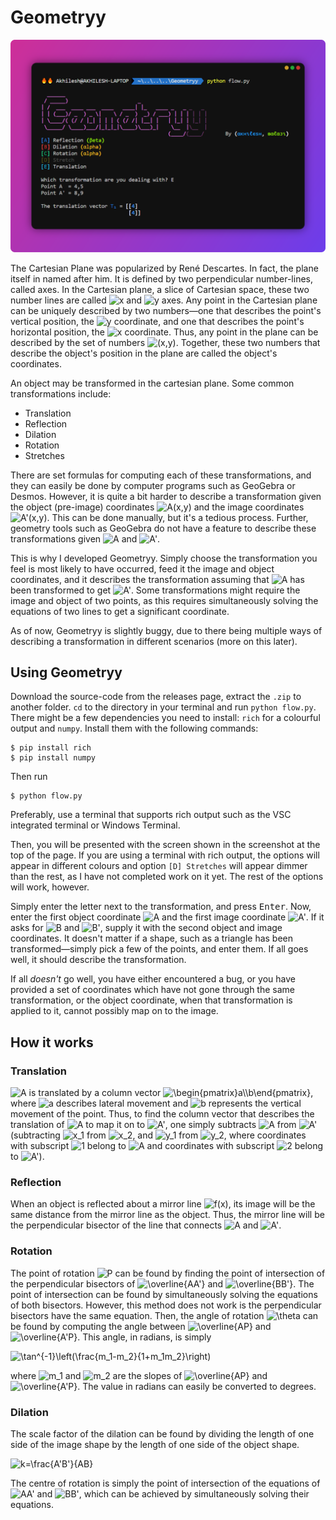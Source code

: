 # Geometryy
<!-- ## A tool to accurately describe transformations on the Cartesian plane, given the image and pre-image coordinates. -->

![](./Screenshot.svg)

The Cartesian Plane was popularized by René Descartes. In fact, the plane itself in named after him. It is defined by two perpendicular number-lines, called axes. In the Cartesian plane, a slice of Cartesian space, these two number lines are called <img src="https://latex.codecogs.com/svg.latex?&space;x" title="x"/>  and <img src="https://latex.codecogs.com/svg.latex?\&space;y" title="y"/> axes. Any point in the Cartesian plane can be uniquely described by two numbers—one that describes the point's vertical position, the <img src="https://latex.codecogs.com/svg.latex?\&space;y" title="y"/> coordinate, and one that describes the point's horizontal position, the <img src="https://latex.codecogs.com/svg.latex?\&space;x" title="x"/> coordinate. Thus, any point in the plane can be described by the set of numbers <img src="https://latex.codecogs.com/svg.latex?\&space;(x,y)" title="(x,y)"/>. Together, these two numbers that describe the object's position in the plane are called the object's coordinates.

An object may be transformed in the cartesian plane. Some common transformations include:
- Translation
- Reflection
- Dilation
- Rotation
- Stretches

There are set formulas for computing each of these transformations, and they can easily be done by computer programs such as GeoGebra or Desmos. However, it is quite a bit harder to describe a transformation given the object (pre-image) coordinates <img src="https://latex.codecogs.com/svg.latex?\&space;A(x,y)" title="A(x,y)"/> and the image coordinates <img src="https://latex.codecogs.com/svg.latex?\&space;A'(x,y)" title="A'(x,y)"/>. This can be done manually, but it's a tedious process. Further, geometry tools such as GeoGebra do not have a feature to describe these transformations given <img src="https://latex.codecogs.com/svg.latex?\&space;A" title="A"/> and <img src="https://latex.codecogs.com/svg.latex?\&space;A'" title="A'"/>.

This is why I developed Geometryy. Simply choose the transformation you feel is most likely to have occurred, feed it the image and object coordinates, and it describes the transformation assuming that <img src="https://latex.codecogs.com/svg.latex?\&space;A" title="A"/> has been transformed to get <img src="https://latex.codecogs.com/svg.latex?\&space;A'" title="A'"/>. Some transformations might require the image and object of two points, as this requires simultaneously solving the equations of two lines to get a significant coordinate.

As of now, Geometryy is slightly buggy, due to there being multiple ways of describing a transformation in different scenarios (more on this later).

## Using Geometryy
Download the source-code from the releases page, extract the `.zip` to another folder. `cd` to the directory in your terminal and run `python flow.py`. There might be a few dependencies you need to install: `rich` for a colourful output and `numpy`. Install them with the following commands:
```
$ pip install rich
$ pip install numpy
```
Then run
```
$ python flow.py
```
Preferably, use a terminal that supports rich output such as the VSC integrated terminal or Windows Terminal.

Then, you will be presented with the screen shown in the screenshot at the top of the page. If you are using a terminal with rich output, the options will appear in different colours and option `[D] Stretches` will appear dimmer than the rest, as I have not completed work on it yet. The rest of the options will work, however.

Simply enter the letter next to the transformation, and press <kbd>Enter</kbd>. Now, enter the first object coordinate <img src="https://latex.codecogs.com/svg.latex?\&space;A" title="A"/> and the first image coordinate <img src="https://latex.codecogs.com/svg.latex?\&space;A'" title="A'"/>. If it asks for <img src="https://latex.codecogs.com/svg.latex?\&space;B" title="B"/> and <img src="https://latex.codecogs.com/svg.latex?\&space;B'" title="B'"/>, supply it with the second object and image coordinates. It doesn't matter if a shape, such as a triangle has been transformed—simply pick a few of the points, and enter them. If all goes well, it should describe the transformation.

If all *doesn't* go well, you have either encountered a bug, or you have provided a set of coordinates which have not gone through the same transformation, or the object coordinate, when that transformation is applied to it, cannot possibly map on to the image.

## How it works
### Translation
<img src="https://latex.codecogs.com/svg.latex?\&space;A" title="A"/> is translated by a column vector <img src="https://latex.codecogs.com/svg.latex?\&space;\begin{pmatrix}a\\b\end{pmatrix}" title="\begin{pmatrix}a\\b\end{pmatrix}"/>, where <img src="https://latex.codecogs.com/svg.latex?\&space;a" title="a"/> describes lateral movement and <img src="https://latex.codecogs.com/svg.latex?\&space;b" title="b"/> represents the vertical movement of the point. Thus, to find the column vector that describes the translation of <img src="https://latex.codecogs.com/svg.latex?\&space;A" title="A"/> to map it on to <img src="https://latex.codecogs.com/svg.latex?\&space;A'" title="A'"/>, one simply subtracts <img src="https://latex.codecogs.com/svg.latex?\&space;A" title="A"/> from <img src="https://latex.codecogs.com/svg.latex?\&space;A'" title="A'"/> (subtracting <img src="https://latex.codecogs.com/svg.latex?\&space;x_1" title="x_1"/> from <img src="https://latex.codecogs.com/svg.latex?\&space;x_2" title="x_2"/>, and <img src="https://latex.codecogs.com/svg.latex?\&space;y_1" title="y_1"/> from <img src="https://latex.codecogs.com/svg.latex?\&space;y_2" title="y_2"/>, where coordinates with subscript <img src="https://latex.codecogs.com/svg.latex?\&space;1" title="1"/> belong to <img src="https://latex.codecogs.com/svg.latex?\&space;A" title="A"/> and coordinates with subscript <img src="https://latex.codecogs.com/svg.latex?\&space;2" title="2"/> belong to <img src="https://latex.codecogs.com/svg.latex?\&space;A'" title="A'"/>).

### Reflection
When an object is reflected about a mirror line <img src="https://latex.codecogs.com/svg.latex?\&space;f(x)" title="f(x)"/>, its image will be the same distance from the mirror line as the object. Thus, the mirror line will be the perpendicular bisector of the line that connects <img src="https://latex.codecogs.com/svg.latex?\&space;A" title="A"/> and <img src="https://latex.codecogs.com/svg.latex?\&space;A'" title="A'"/>.

### Rotation
The point of rotation <img src="https://latex.codecogs.com/svg.latex?\&space;P" title="P"/> can be found by finding the point of intersection of the perpendicular bisectors of <img src="https://latex.codecogs.com/svg.latex?\&space;\overline{AA'}" title="\overline{AA'}"/> and <img src="https://latex.codecogs.com/svg.latex?\&space;\overline{BB'}" title="\overline{BB'}"/>. The point of intersection can be found by simultaneously solving the equations of both bisectors. However, this method does not work is the perpendicular bisectors have the same equation. Then, the angle of rotation <img src="https://latex.codecogs.com/svg.latex?\&space;\theta" title="\theta"/> can be found by computing the angle between <img src="https://latex.codecogs.com/svg.latex?\&space;\overline{AP}" title="\overline{AP}"/> and <img src="https://latex.codecogs.com/svg.latex?\&space;\overline{A'P}" title="\overline{A'P}"/>. This angle, in radians, is simply

<img src="https://latex.codecogs.com/svg.latex?\&space;\tan^{-1}\left(\frac{m_1-m_2}{1+m_1m_2}\right)" title="\tan^{-1}\left(\frac{m_1-m_2}{1+m_1m_2}\right)">

where <img src="https://latex.codecogs.com/svg.latex?\&space;m_1" title="m_1"/> and <img src="https://latex.codecogs.com/svg.latex?\&space;m_2" title="m_2"/> are the slopes of <img src="https://latex.codecogs.com/svg.latex?\&space;\overline{AP}" title="\overline{AP}"/> and <img src="https://latex.codecogs.com/svg.latex?\&space;\overline{A'P}" title="\overline{A'P}"/>. The value in radians can easily be converted to degrees.

### Dilation
The scale factor of the dilation can be found by dividing the length of one side of the image shape by the length of one side of the object shape.

<img src="https://latex.codecogs.com/svg.latex?\&space;k=\frac{A'B'}{AB}" title="k=\frac{A'B'}{AB}">

The centre of rotation is simply the point of intersection of the equations of <img src="https://latex.codecogs.com/svg.latex?\&space;AA'" title="AA'"/> and <img src="https://latex.codecogs.com/svg.latex?\&space;BB'" title="BB'"/>, which can be achieved by simultaneously solving their equations.
